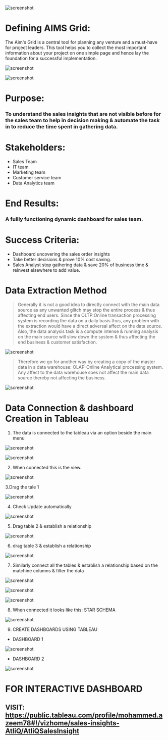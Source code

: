 ![screenshot](https://github.com/mohammedaz33m/Tableau_Projects/blob/main/SQL%20Projects/readme_img/atliq-technologies-pvt-ltd-alkapuri-vadodara-software-companies-5wj1ejfd5r.jpg)

# Defining AIMS Grid:
The Aim's Grid is a central tool for planning any venture and a must-have for project leaders. This tool helps you to collect the most important information about your project on one simple page and hence lay the foundation for a successful implementation.

![screenshot](https://github.com/mohammedaz33m/Tableau_Projects/blob/main/SQL%20Projects/readme_img/aims%20grid.png)


![screenshot](https://github.com/mohammedaz33m/Tableau_Projects/blob/main/SQL%20Projects/readme_img/Aims_grid%20(1).png)

# Purpose: 
### To understand the sales insights that are not visible before for the sales team to help in decision making & automate the task in to reduce the time spent in gathering data.

# Stakeholders:
- Sales Team
- IT team 
- Marketing team
- Customer service team
- Data Analytics team

# End Results:
### A fullly functioning dynamic dashboard for sales team.

# Success Criteria:
- Dashboard uncovering the sales order insights
- Take better decisions & prove 10% cost saving.
- Sales Analyst stop gathering data & save 20% of business time & reinvest elsewhere to add value.

# Data Extraction Method

> Generally it is not a good idea to directly connect with the main data source as any unwanted glitch may stop the entire process & thus affecting end users. Since the OLTP:Online transaction processing system is recording the data on a daily basis thus, any problem with the extraction would have a direct adversal affect on the data source. Also, the data analysis task is a compute intense & running analysis on the main source will slow down the system & thus affecting the end business & customer satisfaction.

![screenshot](https://github.com/mohammedaz33m/Tableau_Projects/blob/main/SQL%20Projects/readme_img/NormalETL.png)

> Therefore we go for another way by creating a copy of the master data in a data warehouse: OLAP-Online Analytical processing system. Any affect to the data warehouse soes not affect the main data source thereby not affecting the business.

![screenshot](https://github.com/mohammedaz33m/Tableau_Projects/blob/main/SQL%20Projects/readme_img/SafeETL.png)

# Data Connection & dashboard Creation in Tableau

1. The data is connected to the tableau via an option beside the main menu

![screenshot](https://github.com/mohammedaz33m/Tableau_Projects/blob/main/SQL%20Projects/Sales%20Insights-Atliq/images/Tableau-mysql.JPG)

![screenshot](https://github.com/mohammedaz33m/Tableau_Projects/blob/main/SQL%20Projects/Sales%20Insights-Atliq/images/mysql%20details%20for%20tableau.JPG)

2. When connected this is the view.

![screenshot](https://github.com/mohammedaz33m/Tableau_Projects/blob/main/SQL%20Projects/Sales%20Insights-Atliq/images/Tableau%20upon%20connection.JPG)

3.Drag the tale 1

![screenshot](https://github.com/mohammedaz33m/Tableau_Projects/blob/main/SQL%20Projects/Sales%20Insights-Atliq/images/drag%20table1.JPG)

4. Check Update automatically

![screenshot](https://github.com/mohammedaz33m/Tableau_Projects/blob/main/SQL%20Projects/Sales%20Insights-Atliq/images/update%20automatically.JPG)

5. Drag table 2 & establish a relationship

![screenshot](https://github.com/mohammedaz33m/Tableau_Projects/blob/main/SQL%20Projects/Sales%20Insights-Atliq/images/establish%20a%20relationship.JPG)

6. drag table 3 & establish a relationship 

![screenshot](https://github.com/mohammedaz33m/Tableau_Projects/blob/main/SQL%20Projects/Sales%20Insights-Atliq/images/drag%20table3.JPG)

7. Similarly connect all the tables & establish a relationship based on the matchine columns & filter the data

![screenshot](https://github.com/mohammedaz33m/Tableau_Projects/blob/main/SQL%20Projects/Sales%20Insights-Atliq/images/data%20filter.JPG)

![screenshot](https://github.com/mohammedaz33m/Tableau_Projects/blob/main/SQL%20Projects/Sales%20Insights-Atliq/images/filter%20-1.JPG)

![screenshot](https://github.com/mohammedaz33m/Tableau_Projects/blob/main/SQL%20Projects/Sales%20Insights-Atliq/images/filter%20US%20%26%20NY.JPG)

8. When connected it looks like this: STAR SCHEMA

![screenshot](https://github.com/mohammedaz33m/Tableau_Projects/blob/main/SQL%20Projects/Sales%20Insights-Atliq/images/when%20all%20connected%20-star%20schema.JPG)

9. CREATE DASHBOARDS USING TABLEAU

- DASHBOARD 1

![screenshot](https://github.com/mohammedaz33m/Tableau_Projects/blob/main/SQL%20Projects/readme_img/Dashboard%201.jpg)

- DASHBOARD 2

![screenshot](https://github.com/mohammedaz33m/Tableau_Projects/blob/main/SQL%20Projects/readme_img/Dashboard%202.jpg)

# FOR INTERACTIVE DASHBOARD
## VISIT: https://public.tableau.com/profile/mohammed.azeem78#!/vizhome/sales-insights-AtliQ/AtliQSalesInsight
















